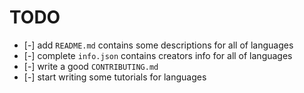 # TODO

- [-] add `README.md` contains some descriptions for all of languages
- [-] complete `info.json` contains creators info for all of languages
- [-] write a good `CONTRIBUTING.md`
- [-] start writing some tutorials for languages

